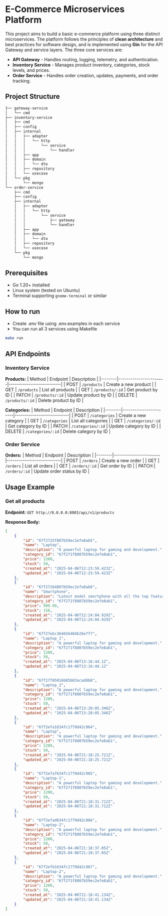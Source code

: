 # E-Commerce Microservices Platform

This project aims to build a basic e-commerce platform using three distinct microservices. The platform follows the principles of **clean architecture** and best practices for software design, and is implemented using **Gin** for the API Gateway and service layers. The three core services are:

- **API Gateway** - Handles routing, logging, telemetry, and authentication.
- **Inventory Service** - Manages product inventory, categories, stock levels, and prices.
- **Order Service** - Handles order creation, updates, payments, and order tracking.

## Project Structure
```bash
├── gateway-service
│   └── cmd
├── inventory-service
│   ├── cmd
│   ├── config
│   ├── internal
│   │   ├── adapter
│   │   │   └── http
│   │   │       └── service
│   │   │           └── handler
│   │   ├── app
│   │   ├── domain
│   │   │   └── dto
│   │   ├── repository
│   │   └── usecase
│   └── pkg
│       └── mongo
└── order-service
    ├── cmd
    ├── config
    ├── internal
    │   ├── adapter
    │   │   └── http
    │   │       └── service
    │   │           ├── gateway
    │   │           └── handler
    │   ├── app
    │   ├── domain
    │   │   └── dto
    │   ├── repository
    │   └── usecase
    └── pkg
        └── mongo
```

## Prerequisites

- Go 1.20+ installed
- Linux system (tested on Ubuntu)
- Terminal supporting `gnome-terminal` or similar

## How to run

- Create .env file using .env.examples in each service
- You can run all 3 services using Makefile

```bash
make run
```

## API Endpoints

### Inventory Service

**Products:**
| Method | Endpoint              | Description              |
|--------|-----------------------|--------------------------|
| POST   | `/products`           | Create a new product     |
| GET    | `/products`           | List all products        |
| GET    | `/products/:id`       | Get product by ID        |
| PATCH  | `/products/:id`       | Update product by ID     |
| DELETE | `/products/:id`       | Delete product by ID     |

**Categories:**
| Method | Endpoint              | Description               |
|--------|-----------------------|---------------------------|
| POST   | `/categories`         | Create a new category     |
| GET    | `/categories`         | List all categories       |
| GET    | `/categories/:id`     | Get category by ID        |
| PATCH  | `/categories/:id`     | Update category by ID     |
| DELETE | `/categories/:id`     | Delete category by ID     |

### Order Service

**Orders:**
| Method | Endpoint              | Description               |
|--------|-----------------------|---------------------------|
| POST   | `/orders`             | Create a new order        |
| GET    | `/orders`             | List all orders           |
| GET    | `/orders/:id`         | Get order by ID           |
| PATCH  | `/orders/:id`         | Update order status by ID |

## Usage Example

### Get all products

**Endpoint:** `GET http://0.0.0.0:8003/api/v1/products`

**Response Body:**

```json
[
    {
        "id": "67f2725f807b59ec2efe8ab5",
        "name": "Laptop",
        "description": "A powerful laptop for gaming and development.",
        "category_id": "67f271f8807b59ec2efe8ab1",
        "price": 1200,
        "stock": 50,
        "created_at": "2025-04-06T12:23:59.423Z",
        "updated_at": "2025-04-06T12:23:59.423Z"
    },
    {
        "id": "67f27264807b59ec2efe8ab6",
        "name": "Smartphone",
        "description": "Latest model smartphone with all the top features.",
        "category_id": "67f271f8807b59ec2efe8ab1",
        "price": 999.99,
        "stock": 150,
        "created_at": "2025-04-06T12:24:04.929Z",
        "updated_at": "2025-04-06T12:24:04.929Z"
    },
    {
        "id": "67f27ebc364656484b26e7f7",
        "name": "Laptop_1",
        "description": "A powerful laptop for gaming and development.",
        "category_id": "67f271f8807b59ec2efe8ab1",
        "price": 1200,
        "stock": 50,
        "created_at": "2025-04-06T13:16:44.1Z",
        "updated_at": "2025-04-06T13:16:44.1Z"
    },
    {
        "id": "67f27f85016b85b83acad8b8",
        "name": "Laptop_2",
        "description": "A powerful laptop for gaming and development.",
        "category_id": "67f271f8807b59ec2efe8ab1",
        "price": 1200,
        "stock": 50,
        "created_at": "2025-04-06T13:20:05.346Z",
        "updated_at": "2025-04-06T13:20:05.346Z"
    },
    {
        "id": "67f2efa1634fc1779d42c964",
        "name": "Laptop",
        "description": "A powerful laptop for gaming and development.",
        "category_id": "67f271f8807b59ec2efe8ab1",
        "price": 1200,
        "stock": 50,
        "created_at": "2025-04-06T21:18:25.721Z",
        "updated_at": "2025-04-06T21:18:25.721Z"
    },
    {
        "id": "67f2efa7634fc1779d42c965",
        "name": "Laptop-1",
        "description": "A powerful laptop for gaming and development.",
        "category_id": "67f271f8807b59ec2efe8ab1",
        "price": 1200,
        "stock": 50,
        "created_at": "2025-04-06T21:18:31.712Z",
        "updated_at": "2025-04-06T21:18:31.712Z"
    },
    {
        "id": "67f2efad634fc1779d42c966",
        "name": "Laptop-2",
        "description": "A powerful laptop for gaming and development.",
        "category_id": "67f271f8807b59ec2efe8ab1",
        "price": 1200,
        "stock": 50,
        "created_at": "2025-04-06T21:18:37.05Z",
        "updated_at": "2025-04-06T21:18:37.05Z"
    },
    {
        "id": "67f2efb1634fc1779d42c967",
        "name": "Laptop-2",
        "description": "A powerful laptop for gaming and development.",
        "category_id": "67f271f8807b59ec2efe8ab1",
        "price": 1200,
        "stock": 50,
        "created_at": "2025-04-06T21:18:41.134Z",
        "updated_at": "2025-04-06T21:18:41.134Z"
    }
]
```